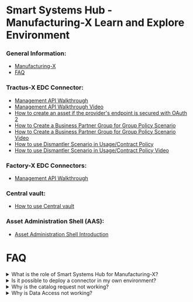 # Smart Systems Hub - Manufacturing-X Learn and Explore Environment

### General Information:

- [Manufacturing-X](https://www.smart-systems-hub.de/en/manufacturing-x)
- [FAQ](#faq)

### Tractus-X EDC Connector:

- [Management API Walkthrough](Management-API-Overview.md)
- [Management API Walkthrough Video](Management-API-Overview-video.md)
- [How to create an asset if the provider's endpoint is secured with OAuth 2](How-to-work-with-oauth2-configure-endpoint.md)
- [How to Create a Business Partner Group for Group Policy Scenario](How-to-use-business-partner-group.md)
- [How to Create a Business Partner Group for Group Policy Scenario Video](Business-partner-group-video.md)
- [How to use Dismantler Scenario in Usage/Contract Policy](How-to-use-Dismantler-Scenario-in-Policy.md)
- [How to use Dismantler Scenario in Usage/Contract Policy Video](Dismantler-policy-scenario-video.md)

### Factory-X EDC Connectors:

- [Management API Walkthrough](Management-API-Overview-FX-connectors.md)

### Central vault:
- [How to use Central vault](How-to-use-central-vault.md)

### Asset Administration Shell (AAS):
- [Asset Administration Shell Introduction](Asset-Administration-Shell-Introduction.md)

# FAQ

<details>
  <summary>What is the role of Smart Systems Hub for Manufacturing-X?</summary>
  Smart Systems Hub supports users with onboarding to Manufacturing-X based on the Explore and Learn environment. Learn more: <a href="https://www.smart-systems-hub.de/en/manufacturing-x">Manufacturing-X</a>.
</details>

<details>
  <summary>Is it possible to deploy a connector in my own environment?</summary>
  Yes, it's absolutely possible. Smart Systems Hub provides wallets and identities that you can use to deploy a Tractus-X EDC or a Factory-X EDC in your own environment.
</details>

<details>
  <summary>Why is the catalog request not working?</summary>
  <p>Below are common causes and how to resolve them:</p>

  <p><strong>Cause 1: Missing client secret or vault access</strong></p>
  <pre><code class="language-json">[
    {
      "message": "Unable to obtain credentials: Failed to fetch client secret from the vault with alias: edc-client-secret",
      "type": "BadGateway",
      "path": null,
      "invalidValue": null
    }
  ]
  </code></pre>
  <p>Ensure the client secret exists in the vault and that the connector has permission to read it.</p>

  <p><strong>Cause 2: Wrong DSP URL in the counterparty address</strong></p>
  <pre><code class="language-json">[
    {
      "message": "&lt;html&gt;\n&lt;head&gt;\n&lt;meta http-equiv=\"Content-Type\" content=\"text/html;charset=ISO-8859-1\"/&gt;\n&lt;title&gt;Error 404 Not Found&lt;/title&gt;\n&lt;/head&gt;\n&lt;body&gt;&lt;h2&gt;HTTP ERROR 404 Not Found&lt;/h2&gt;\n&lt;table&gt;\n&lt;tr&gt;&lt;th&gt;URI:&lt;/th&gt;&lt;td&gt;/api/v1/dsp/catalog/request&lt;/td&gt;&lt;/tr&gt;\n&lt;tr&gt;&lt;th&gt;STATUS:&lt;/th&gt;&lt;td&gt;404&lt;/td&gt;&lt;/tr&gt;\n&lt;tr&gt;&lt;th&gt;MESSAGE:&lt;/th&gt;&lt;td&gt;Not Found&lt;/td&gt;&lt;/tr&gt;\n&lt;tr&gt;&lt;th&gt;SERVLET:&lt;/th&gt;&lt;td&gt;EDC-default&lt;/td&gt;&lt;/tr&gt;\n&lt;/table&gt;\n\n&lt;/body&gt;\n&lt;/html&gt;\n",
      "type": "BadGateway",
      "path": null,
      "invalidValue": null
    }
  ]
  </code></pre>
  <p>Verify you are using the correct DSP URL for the counterparty.</p>

  <p><strong>Cause 3: BPN/DID not registered in BDRS or BDRS unavailable</strong></p>
  <pre><code class="language-json">[
    {
      "message": "Unable to obtain credentials: Empty optional",
      "type": "BadGateway",
      "path": null,
      "invalidValue": null
    }
  ]
  </code></pre>
  <p>Confirm that the BPN and its corresponding DID entry are present in the BDRS and that the BDRS service is reachable.</p>

  <p><strong>You can also follow this document to make a catalog request: <a href="https://smart-systems-hub.github.io/docs/Management-API-Overview.html#:~:text=Consumer-,Catalog,-Send%20catalog%20request">How to make a catalog request</a>.</strong></p>
</details>

<details>
  <summary>Why is Data Access not working?</summary>
  <p>After the EDR has been negotiated and stored, you can fetch data. Common errors include HTTP 500 and 403. Below are common causes and how to resolve them:</p>

  <p><strong>Cause 1: Provider endpoint is not working correctly</strong></p>
  <p>Ensure you set the correct provider base URL during asset creation and that the endpoint is reachable; otherwise, you may receive a 500 Internal Server Error.</p>

  <p><strong>Cause 2: OAuth 2 endpoint not defined correctly during asset creation</strong></p>
  <pre><code class="language-html">&lt;html&gt;
&lt;head&gt;
    &lt;meta http-equiv=&quot;Content-Type&quot; content=&quot;text/html;charset=ISO-8859-1&quot; /&gt;
    &lt;title&gt;Error 500 Internal Server Error&lt;/title&gt;
&lt;/head&gt;
&lt;body&gt;
    &lt;h2&gt;HTTP ERROR 500 Internal Server Error&lt;/h2&gt;
    &lt;table&gt;
        &lt;tr&gt;
            &lt;th&gt;URI:&lt;/th&gt;
            &lt;td&gt;/api/public&lt;/td&gt;
        &lt;/tr&gt;
        &lt;tr&gt;
            &lt;th&gt;STATUS:&lt;/th&gt;
            &lt;td&gt;500&lt;/td&gt;
        &lt;/tr&gt;
        &lt;tr&gt;
            &lt;th&gt;MESSAGE:&lt;/th&gt;
            &lt;td&gt;Internal Server Error&lt;/td&gt;
        &lt;/tr&gt;
        &lt;tr&gt;
            &lt;th&gt;SERVLET:&lt;/th&gt;
            &lt;td&gt;EDC-public&lt;/td&gt;
        &lt;/tr&gt;
    &lt;/table&gt;
&lt;/body&gt;
&lt;/html&gt;
  </code></pre>
  <p>You may see the above 500 response when the provider endpoint is secured with OAuth 2 but the asset was created without OAuth 2 credentials. Create the asset with OAuth 2 credentials configured. See: <a href="https://smart-systems-hub.github.io/docs/How-to-work-with-oauth2-configure-endpoint.html">How to create an asset if the provider’s endpoint is secured with OAuth 2</a>.</p>

  <p><strong>Cause 3: Token has expired</strong></p>
  <pre><code class="language-json">{
  "errors": [
    "Token has expired (exp)"
  ]
}
  </code></pre>
  <p>This typically results in a 403 response. Access tokens expire after 5 minutes; generate a new token and include it in the Authorization header.</p>
</details>